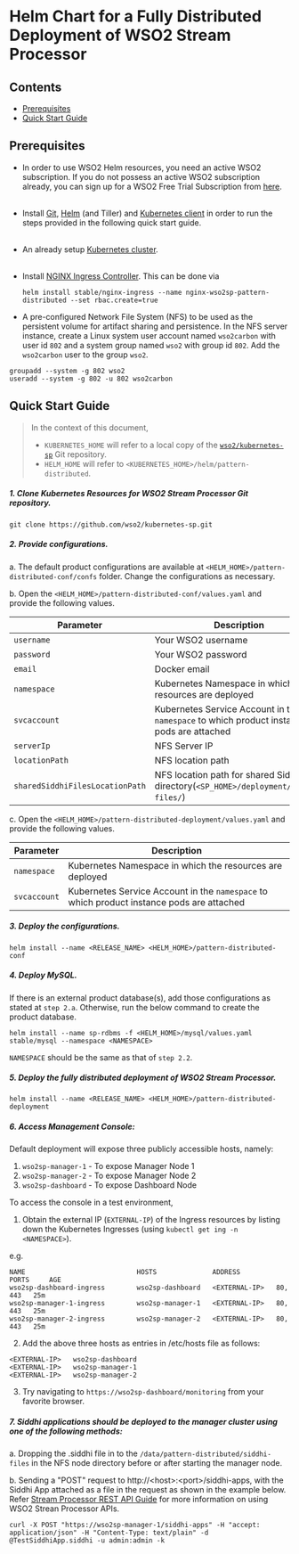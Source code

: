 # Helm Chart for a Fully Distributed Deployment of WSO2 Stream Processor

## Contents

* [Prerequisites](#prerequisites)
* [Quick Start Guide](#quick-start-guide)

## Prerequisites

* In order to use WSO2 Helm resources, you need an active WSO2 subscription. If you do not possess an active WSO2
  subscription already, you can sign up for a WSO2 Free Trial Subscription from [here](https://wso2.com/free-trial-subscription).<br><br>

* Install [Git](https://git-scm.com/book/en/v2/Getting-Started-Installing-Git), [Helm](https://github.com/kubernetes/helm/blob/master/docs/install.md)
(and Tiller) and [Kubernetes client](https://kubernetes.io/docs/tasks/tools/install-kubectl/) in order to run the 
steps provided in the following quick start guide.<br><br>

* An already setup [Kubernetes cluster](https://kubernetes.io/docs/setup/pick-right-solution/).<br><br>

* Install [NGINX Ingress Controller](https://kubernetes.github.io/ingress-nginx/deploy/). This can be done via
 
  ```
  helm install stable/nginx-ingress --name nginx-wso2sp-pattern-distributed --set rbac.create=true
  ```
  
* A pre-configured Network File System (NFS) to be used as the persistent volume for artifact sharing and persistence.
In the NFS server instance, create a Linux system user account named `wso2carbon` with user id `802` and a system group named `wso2` with group id `802`.
Add the `wso2carbon` user to the group `wso2`.

```
groupadd --system -g 802 wso2
useradd --system -g 802 -u 802 wso2carbon
```
  
## Quick Start Guide

>In the context of this document, <br>
>* `KUBERNETES_HOME` will refer to a local copy of the [`wso2/kubernetes-sp`](https://github.com/wso2/kubernetes-sp/)
Git repository. <br>
>* `HELM_HOME` will refer to `<KUBERNETES_HOME>/helm/pattern-distributed`. <br>

##### 1. Clone Kubernetes Resources for WSO2 Stream Processor Git repository.

```
git clone https://github.com/wso2/kubernetes-sp.git
```

##### 2. Provide configurations.

a. The default product configurations are available at `<HELM_HOME>/pattern-distributed-conf/confs` folder. Change the 
configurations as necessary.

b. Open the `<HELM_HOME>/pattern-distributed-conf/values.yaml` and provide the following values.

| Parameter                       | Description                                                                               |
|---------------------------------|-------------------------------------------------------------------------------------------|
| `username`                      | Your WSO2 username                                                                        |
| `password`                      | Your WSO2 password                                                                        |
| `email`                         | Docker email                                                                              |
| `namespace`                     | Kubernetes Namespace in which the resources are deployed                                  |
| `svcaccount`                    | Kubernetes Service Account in the `namespace` to which product instance pods are attached |
| `serverIp`                      | NFS Server IP                                                                             |
| `locationPath`                  | NFS location path                                                                         |
| `sharedSiddhiFilesLocationPath` | NFS location path for shared Siddhi file directory(`<SP_HOME>/deployment/siddhi-files/`)  |

c. Open the `<HELM_HOME>/pattern-distributed-deployment/values.yaml` and provide the following values. 
    
| Parameter                       | Description                                                                               |
|---------------------------------|-------------------------------------------------------------------------------------------|
| `namespace`                     | Kubernetes Namespace in which the resources are deployed                                  |
| `svcaccount`                    | Kubernetes Service Account in the `namespace` to which product instance pods are attached |

##### 3. Deploy the configurations.

```
helm install --name <RELEASE_NAME> <HELM_HOME>/pattern-distributed-conf
```

##### 4. Deploy MySQL.

If there is an external product database(s), add those configurations as stated at `step 2.a`. Otherwise, run the below
command to create the product database.
 
```
helm install --name sp-rdbms -f <HELM_HOME>/mysql/values.yaml 
stable/mysql --namespace <NAMESPACE>
```

`NAMESPACE` should be the same as that of `step 2.2`.

##### 5. Deploy the fully distributed deployment of WSO2 Stream Processor.

```
helm install --name <RELEASE_NAME> <HELM_HOME>/pattern-distributed-deployment
```

##### 6. Access Management Console:

Default deployment will expose three publicly accessible hosts, namely:<br>

1. `wso2sp-manager-1` - To expose Manager Node 1 <br>
2. `wso2sp-manager-2` - To expose Manager Node 2 <br>
3. `wso2sp-dashboard` - To expose Dashboard Node <br>


To access the console in a test environment,

1. Obtain the external IP (`EXTERNAL-IP`) of the Ingress resources by listing down the Kubernetes Ingresses (using `kubectl get ing -n <NAMESPACE>`).

e.g.

```
NAME                            HOSTS              ADDRESS         PORTS     AGE
wso2sp-dashboard-ingress        wso2sp-dashboard   <EXTERNAL-IP>   80, 443   25m
wso2sp-manager-1-ingress        wso2sp-manager-1   <EXTERNAL-IP>   80, 443   25m
wso2sp-manager-2-ingress        wso2sp-manager-2   <EXTERNAL-IP>   80, 443   25m
```

2. Add the above three hosts as entries in /etc/hosts file as follows:

```
<EXTERNAL-IP>	wso2sp-dashboard
<EXTERNAL-IP>	wso2sp-manager-1
<EXTERNAL-IP>	wso2sp-manager-2
```

3. Try navigating to `https://wso2sp-dashboard/monitoring` from your favorite browser.

##### 7. Siddhi applications should be deployed to the manager cluster using one of the following methods:

a. Dropping the .siddhi file in to the `/data/pattern-distributed/siddhi-files` in the NFS node directory before or after starting the manager node.

b. Sending a "POST" request to http://\<host\>:\<port\>/siddhi-apps, with the Siddhi App attached as a file in the request as shown in the example below.
Refer [Stream Processor REST API Guide](https://docs.wso2.com/display/SP420/Stream+Processor+REST+API+Guide) for more information on using WSO2 Strean Processor APIs.

```
curl -X POST "https://wso2sp-manager-1/siddhi-apps" -H "accept: application/json" -H "Content-Type: text/plain" -d @TestSiddhiApp.siddhi -u admin:admin -k
```
